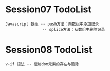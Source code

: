 # Session07 TodoList
    Javascript 数组 -- push方法：向数组中添加记录
                    -- splice方法：从数组中删除记录


# Session08 TodoList
    v-if 语法 -- 控制dom元素的存在与删除